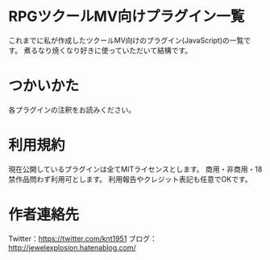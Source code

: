 # RPGツクールMV向けプラグイン一覧

これまでに私が作成したツクールMV向けのプラグイン(JavaScript)の一覧です。
煮るなり焼くなり好きに使っていただいて結構です。

# つかいかた

各プラグインの注釈をお読みください。

# 利用規約

現在公開しているプラグインは全てMITライセンスとします。
商用・非商用・18禁作品問わず利用可とします。
利用報告やクレジット表記も任意でOKです。

# 作者連絡先

Twitter：https://twitter.com/knt1951
ブログ：http://jewelexplosion.hatenablog.com/
